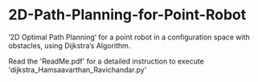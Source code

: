 # 2D-Path-Planning-for-Point-Robot
‘2D Optimal Path Planning’ for a point robot in a configuration space with obstacles, using Dijkstra’s Algorithm.

Read the 'ReadMe.pdf' for a detailed instruction to execute 'dijkstra_Hamsaavarthan_Ravichandar.py'
